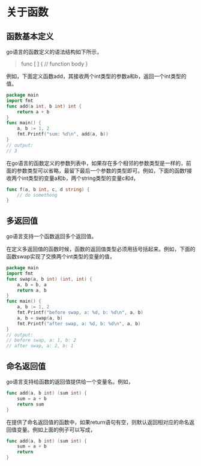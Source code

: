# 关于函数 #

## 函数基本定义 ##

go语言的函数定义的语法结构如下所示，

> func <functionName> <arguments list> [ <results list> ] {
>   // function body
> }

例如，下面定义函数add，其接收两个int类型的参数a和b，返回一个int类型的值。
```go
package main
import fmt
func add(a int, b int) int {
    return a + b
}
func main() {
    a, b := 1, 2
    fmt.Printf("sum: %d\n", add(a, b))
}
// output:
// 3
```

在go语言的函数定义的参数列表中，如果存在多个相邻的参数类型是一样的，前面的参数类型可以省略，最留下最后一个参数的类型即可。例如，下面的函数f接收两个int类型的变量a和b，两个string类型的变量c和d，
```go 
func f(a, b int, c, d string) {
    // do somethong
}
```

## 多返回值 ##

go语言支持一个函数返回多个返回值。

在定义多返回值的函数时候，函数的返回值类型必须用括号括起来。例如，下面的函数swap实现了交换两个int类型的变量的值，
```go
package main
import fmt
func swap(a, b int) (int, int) {
    a, b = b, a
    return a, b
}
func main() {
    a, b := 1, 2
    fmt.Printf("before swap, a: %d, b: %d\n", a, b)
    a, b = swap(a, b)
    fmt.Printf("after swap, a: %d, b: %d\n", a, b)
}
// output:
// before swap, a: 1, b: 2
// after swap, a: 2, b: 1
```

## 命名返回值 ##

go语言支持给函数的返回值提供给一个变量名。例如，
```go
func add(a, b int) (sum int) {
    sum = a + b
    return sum
}
```

在提供了命名返回值的函数中，如果return语句有空，则默认返回相对应的命名返回值变量。例如上面的例子可以写成，
```go
func add(a, b int) (sum int) {
    sum = a + b
    return 
}
```
